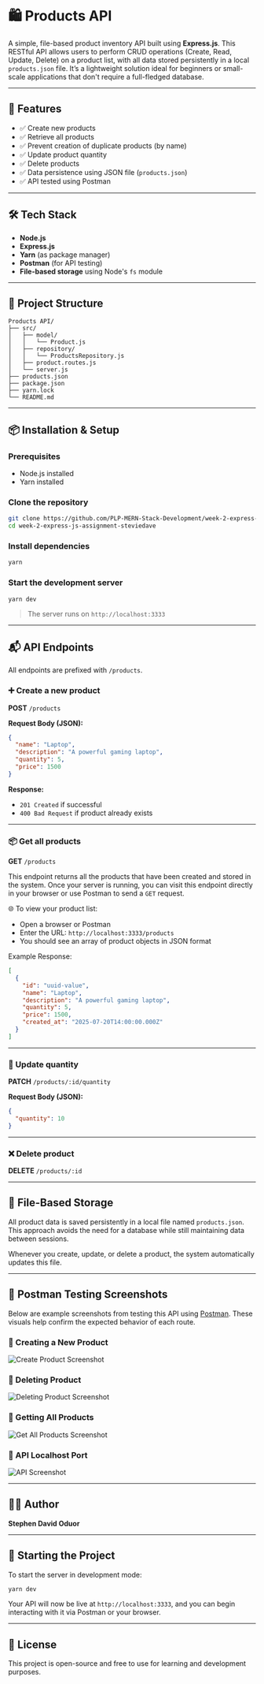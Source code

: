 # 🛍️ Products API

A simple, file-based product inventory API built using **Express.js**. This RESTful API allows users to perform CRUD operations (Create, Read, Update, Delete) on a product list, with all data stored persistently in a local `products.json` file. It’s a lightweight solution ideal for beginners or small-scale applications that don't require a full-fledged database.

---

## 🚀 Features

- ✅ Create new products
- ✅ Retrieve all products
- ✅ Prevent creation of duplicate products (by name)
- ✅ Update product quantity
- ✅ Delete products
- ✅ Data persistence using JSON file (`products.json`)
- ✅ API tested using Postman

---

## 🛠️ Tech Stack

- **Node.js**
- **Express.js**
- **Yarn** (as package manager)
- **Postman** (for API testing)
- **File-based storage** using Node's `fs` module

---

## 📂 Project Structure

```
Products API/
├── src/
│   ├── model/
│   │   └── Product.js
│   ├── repository/
│   │   └── ProductsRepository.js
│   ├── product.routes.js
│   └── server.js
├── products.json
├── package.json
├── yarn.lock
└── README.md
```

---

## 📦 Installation & Setup

### Prerequisites

- Node.js installed
- Yarn installed

### Clone the repository

```bash
git clone https://github.com/PLP-MERN-Stack-Development/week-2-express-js-assignment-steviedave.git
cd week-2-express-js-assignment-steviedave
```

### Install dependencies

```bash
yarn
```

### Start the development server

```bash
yarn dev
```

> The server runs on `http://localhost:3333`

---

## 📬 API Endpoints

All endpoints are prefixed with `/products`.

### ➕ Create a new product

**POST** `/products`

**Request Body (JSON):**
```json
{
  "name": "Laptop",
  "description": "A powerful gaming laptop",
  "quantity": 5,
  "price": 1500
}
```

**Response:**
- `201 Created` if successful
- `400 Bad Request` if product already exists

---

### 📦 Get all products

**GET** `/products`

This endpoint returns all the products that have been created and stored in the system. Once your server is running, you can visit this endpoint directly in your browser or use Postman to send a `GET` request.

🌐 To view your product list:
- Open a browser or Postman
- Enter the URL: `http://localhost:3333/products`
- You should see an array of product objects in JSON format

Example Response:
```json
[
  {
    "id": "uuid-value",
    "name": "Laptop",
    "description": "A powerful gaming laptop",
    "quantity": 5,
    "price": 1500,
    "created_at": "2025-07-20T14:00:00.000Z"
  }
]
```

---

### 🔄 Update quantity

**PATCH** `/products/:id/quantity`

**Request Body (JSON):**
```json
{
  "quantity": 10
}
```

---

### ❌ Delete product

**DELETE** `/products/:id`

---

## 💾 File-Based Storage

All product data is saved persistently in a local file named `products.json`. This approach avoids the need for a database while still maintaining data between sessions.

Whenever you create, update, or delete a product, the system automatically updates this file.

---

## 🧪 Postman Testing Screenshots

Below are example screenshots from testing this API using [Postman](https://www.postman.com/). These visuals help confirm the expected behavior of each route.

### 📸 Creating a New Product  
![Create Product Screenshot](screenshots/Screenshot%202025-07-21%20044810.png)

### 📸 Deleting Product  
![Deleting Product Screenshot](screenshots/Screenshot%2025-07-21%044723.png)

### 📸 Getting All Products  
![Get All Products Screenshot](screenshots/Screenshot%202025-07-21%20032850.png)

### 📸 API Localhost Port  
![API Screenshot](screenshots/Screenshot%202025-07-21%20044645.png)

---

## 👨‍💻 Author

**Stephen David Oduor**

---

## 🏁 Starting the Project

To start the server in development mode:

```bash
yarn dev
```

Your API will now be live at `http://localhost:3333`, and you can begin interacting with it via Postman or your browser.

---

## 📄 License

This project is open-source and free to use for learning and development purposes.
